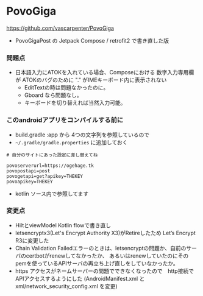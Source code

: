 # PovoGiga

https://github.com/vascarpenter/PovoGiga
- PovoGigaPost の Jetpack Compose / retrofit2 で書き直した版

### 問題点

- 日本語入力にATOKを入れている場合、Composeにおける 数字入力専用欄が ATOKのバグのために "." がIMEキーボード内に表示されない
  - EditTextの時は問題なかったのに。
  - Gboard なら問題なし。
  - キーボードを切り替えれば当然入力可能。

### このandroidアプリをコンパイルする前に

- build.gradle :app から 4つの文字列を参照しているので
- `~/.gradle/gradle.properties` に追加しておく
```
# 自分のサイトにあった設定に差し替えてね

povoserverurl=https://ogehage.tk
povopostapi=post
povogetapi=get?apikey=THEKEY
povoapikey=THEKEY
```
- kotlin ソース内で参照してます

### 変更点
- HiltとviewModel Kotlin flowで書き直し
- letsencryptx3(Let's Encrypt Authority X3)がRetireしたため Let’s Encrypt R3に変更した
- Chain Validation Failedエラーのときは、letsencryptの問題か、自前のサーバのcertbotがrenewしてなかったか、
  あるいはrenewしていたのにそのpemを使っているAPIサーバの再立ち上げ直しをしていなかったか。
- https アクセスがネームサーバーの問題でできなくなったので　http接続でAPIアクセスするようにした
  (AndroidManifest.xml と xml/network_security_config.xml を変更)
